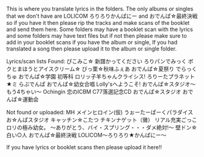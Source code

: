 This is where you translate lyrics in the folders.
The only albums or singles that we don't have are LOLICOM ろりろりかんぱにー and おでんぱ☆最終決戦 so if you have it then please rip the tracks and make scans of the booklet and send them here.
Some folders may have a booklet scan with the lyrics and some folders may have text files but if not then please make sure to add in your booklet scans if you have the album or single,
If you had translated a song then please upload it to the album or single folder.


Lyrics/scan lists
Found:
ぴこみこ☆
新譜かってください 
ろりパンでみっく
ボクとまほうとアイスクリーム☆
びっ栗☆秋味ふぇあ 
おでんぱ☆夏祭り でらっくちゅ
おでんぱ☆学園 初等科
ロリッ子羊ちゃんクライシス!
ろりーたプラネット★ミ 
らぶでんぱ 
おでんぱ☆幼女合唱
Lolly'sへようこそ! 
おでんぱ☆スタジオ〜もう4ちゃい〜 
Ochingin 
恋のICBM 
C77落選記念CD 
おでんぱ☆スタジオ 
おでんぱ☆運動会

Not found or uploaded:
MH メインヒロイン(仮) 
うぉーたーぱーくパラダイス
お☆んぱスタジオ 
キャッチン☆こたつ 
チキンナゲット（黴）
リアル充実ごっこ
ロリの極み幼女。 ～ありがとう、バイ・スプリング・・・ダメ絶対!～ 
壁ドン☆ 
白い○人 
おでんぱ☆最終決戦 
LOLICOM～ろりろり★かんぱにー～

If you have lyrics or booklet scans then please upload it here!!
